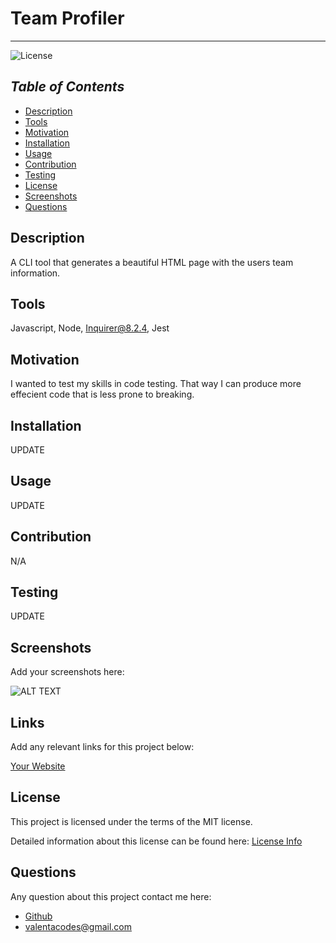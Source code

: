 # Team Profiler

---

![License](https://img.shields.io/badge/License-MIT-blue)

## *Table of Contents*

- [Description](#description)
- [Tools](#tools)
- [Motivation](#motivation)
- [Installation](#installation)
- [Usage](#usage)
- [Contribution](#contribution)
- [Testing](#testing)
- [License](#license)
- [Screenshots](#screenshots)
- [Questions](#questions)

## **Description**

  A CLI tool that generates a beautiful HTML page with the users team information.

## **Tools**

  Javascript, Node, Inquirer@8.2.4, Jest

## **Motivation**

  I wanted to test my skills in code testing. That way I can produce more effecient code that is less prone to breaking.

## **Installation**
  
  UPDATE

## **Usage**

  UPDATE

## **Contribution**

  N/A
  
## **Testing**

  UPDATE

## **Screenshots**

  Add your screenshots here:

  ![ALT TEXT](URL)

## **Links**
  
  Add any relevant links for this project below:

  [Your Website](URL)

## License

  This project is licensed under the terms of the MIT license.

  Detailed information about this license can be found here: [License Info](https://choosealicense.com/licenses/mit)

## Questions

  Any question about this project contact me here:

- [Github](https://github.com/valentacodes)
- <valentacodes@gmail.com>
  